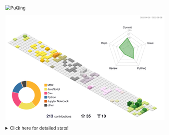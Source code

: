 ![PuQing](https://user-images.githubusercontent.com/27223114/171565019-9a56fae6-b08b-421f-99db-7e830da42371.png)

![](./profile-3d-contrib/profile-season-animate.svg)

<details>
<summary>Click here for detailed stats!</summary>

<!--START_SECTION:waka-->
![Lines of code](https://img.shields.io/badge/From%20Hello%20World%20I%27ve%20Written-778.0%20thousand%20lines%20of%20code-blue)

**🐱 My GitHub Data** 

> 📦 255.1 kB Used in GitHub's Storage 
 > 
> 🏆 159 Contributions in the Year 2023
 > 
> 🚫 Not Opted to Hire
 > 
> 📜 30 Public Repositories 
 > 
> 🔑 27 Private Repositories 
 > 
**I'm an Early 🐤** 

```text
🌞 Morning                357 commits         ███░░░░░░░░░░░░░░░░░░░░░░   13.36 % 
🌆 Daytime                1294 commits        ████████████░░░░░░░░░░░░░   48.41 % 
🌃 Evening                254 commits         ██░░░░░░░░░░░░░░░░░░░░░░░   09.50 % 
🌙 Night                  768 commits         ███████░░░░░░░░░░░░░░░░░░   28.73 % 
```


📊 **This Week I Spent My Time On** 

```text
💬 Programming Languages: 
Markdown                 12 hrs 55 mins      ███████████████████░░░░░░   76.95 % 
JavaScript               1 hr 1 min          ██░░░░░░░░░░░░░░░░░░░░░░░   06.09 % 
Python                   1 hr                ██░░░░░░░░░░░░░░░░░░░░░░░   06.02 % 
ActionScript 3           30 mins             █░░░░░░░░░░░░░░░░░░░░░░░░   03.01 % 
CSS                      27 mins             █░░░░░░░░░░░░░░░░░░░░░░░░   02.74 % 

🔥 Editors: 
Obsidian                 12 hrs 51 mins      ███████████████████░░░░░░   76.55 % 
VS Code                  3 hrs 56 mins       ██████░░░░░░░░░░░░░░░░░░░   23.45 % 

💻 Operating System: 
Windows                  16 hrs 48 mins      █████████████████████████   100.00 % 
```


<!--END_SECTION:waka-->
</details>
